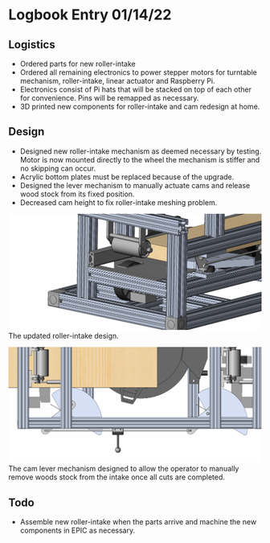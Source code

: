 # Logbook Entry 01/14/22

## Logistics
- Ordered parts for new roller-intake
- Ordered all remaining electronics to power stepper motors for turntable mechanism, roller-intake, linear actuator and Raspberry Pi.
- Electronics consist of Pi hats that will be stacked on top of each other for convenience. Pins will be remapped as necessary.
- 3D printed new components for roller-intake and cam redesign at home.

## Design
- Designed new roller-intake mechanism as deemed necessary by testing. Motor is now mounted directly to the wheel the mechanism is stiffer and no skipping can occur.
- Acrylic bottom plates must be replaced because of the upgrade.
- Designed the lever mechanism to manually actuate cams and release wood stock from its fixed position.
- Decreased cam height to fix roller-intake meshing problem.

![The new roller-intake mechanism](./images/new_roller_intake.png)
The updated roller-intake design.

![The cam lever mechanism](./images/cam_lever_mech.png)
The cam lever mechanism designed to allow the operator to manually remove woods stock from the intake once all cuts are completed. 

## Todo
- Assemble new roller-intake when the parts arrive and machine the new components in EPIC as necessary.